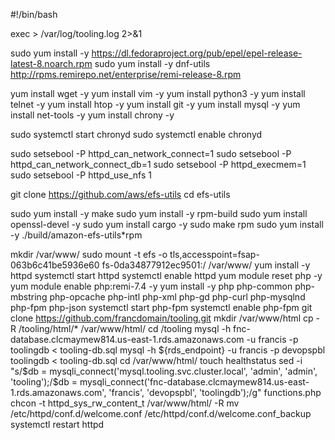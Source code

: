 #!/bin/bash

exec > /var/log/tooling.log 2>&1

sudo yum install -y https://dl.fedoraproject.org/pub/epel/epel-release-latest-8.noarch.rpm
sudo yum install -y dnf-utils http://rpms.remirepo.net/enterprise/remi-release-8.rpm

yum install wget -y
yum install vim -y
yum install python3 -y
yum install telnet -y
yum install htop -y
yum install git -y
yum install mysql -y
yum install net-tools -y
yum install chrony -y

sudo systemctl start chronyd
sudo systemctl enable chronyd

sudo setsebool -P httpd_can_network_connect=1
sudo setsebool -P httpd_can_network_connect_db=1
sudo setsebool -P httpd_execmem=1
sudo setsebool -P httpd_use_nfs 1

git clone https://github.com/aws/efs-utils
cd efs-utils

sudo yum install -y make
sudo yum install -y rpm-build
sudo yum install openssl-devel -y
sudo yum install cargo -y
sudo make rpm
sudo yum install -y  ./build/amazon-efs-utils*rpm

mkdir /var/www/
sudo mount -t efs -o tls,accesspoint=fsap-063b6c41be5936e60 fs-0da34877912ec9501:/ /var/www/
yum install -y httpd
systemctl start httpd
systemctl enable httpd
yum module reset php -y
yum module enable php:remi-7.4 -y
yum install -y php php-common php-mbstring php-opcache php-intl php-xml php-gd php-curl php-mysqlnd php-fpm php-json
systemctl start php-fpm
systemctl enable php-fpm
git clone https://github.com/francdomain/tooling.git
mkdir /var/www/html
cp -R /tooling/html/*  /var/www/html/
cd /tooling
mysql -h fnc-database.clcmaymew814.us-east-1.rds.amazonaws.com -u francis -p toolingdb < tooling-db.sql
mysql -h ${rds_endpoint} -u francis -p devopspbl toolingdb < tooling-db.sql
cd /var/www/html/
touch healthstatus
sed -i "s/$db = mysqli_connect('mysql.tooling.svc.cluster.local', 'admin', 'admin', 'tooling');/$db = mysqli_connect('fnc-database.clcmaymew814.us-east-1.rds.amazonaws.com', 'francis', 'devopspbl', 'toolingdb');/g" functions.php
chcon -t httpd_sys_rw_content_t /var/www/html/ -R
mv /etc/httpd/conf.d/welcome.conf /etc/httpd/conf.d/welcome.conf_backup
systemctl restart httpd
